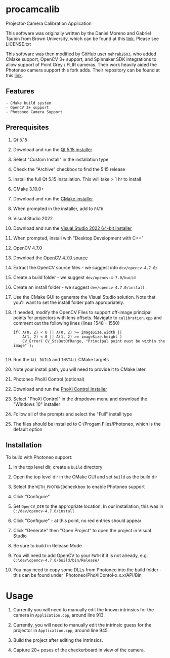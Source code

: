 # procamcalib

Projector-Camera Calibration Application

This software was originally written by the Daniel Moreno and Gabriel Taubin
from Brown University, which can be found at this
[link](http://mesh.brown.edu/calibration/software.html).
Please see LICENSE.txt

This software was then modified by GitHub user `mehrab2603`, who added CMake
support, OpenCV 3+ support, and Spinnaker SDK integrations to allow support of
Point Grey / FLIR cameras. Their work heavily aided the Photoneo camera support
this fork adds. Their repository can be found at this
[link](https://github.com/mehrab2603/scan3d-capture).

## Features

    - CMake build system
    - OpenCV 3+ support
    - Photoneo Camera Support

## Prerequisites

1. Qt 5.15

  1. Download and run the [Qt 5.15 installer](https://www.qt.io/download-qt-installer)
  2. Select "Custom Install" in the installation type
  3. Check the "Archive" checkbox to find the 5.15 release
  4. Install the full Qt 5.15 installation. This will take > 1 hr to install

2. CMake 3.10.0+

  1. Download and run the [CMake installer](https://cmake.org/download/)
  2. When prompted in the installer, add to `PATH`

3. Visual Studio 2022

  1. Download and run the [Visual Studio 2022 64-bit installer](https://my.visualstudio.com/Downloads)
  2. When prompted, install with "Desktop Development with C++"

4. OpenCV 4.7.0

  1. Download the [OpenCV 4.7.0 source](https://opencv.org/releases/)
  2. Extract the OpenCV source files - we suggest into `dev/opencv-4.7.0/`
  3. Create a build folder - we suggest `dev/opencv-4.7.0/build`
  4. Create an install folder - we suggest `dev/opencv-4.7.0/install`
  5. Use the CMake GUI to generate the Visual Studio solution. Note that you'll want to set the install folder path appropriately.
  6. If needed, modify the OpenCV Files to support off-image principal points for projectors with lens offsets.
     Navigate to `calibration.cpp` and comment out the following lines (lines 1548 - 1550)
     ```
     if( A(0, 2) < 0 || A(0, 2) >= imageSize.width ||
         A(1, 2) < 0 || A(1, 2) >= imageSize.height )
         CV_Error( CV_StsOutOfRange, "Principal point must be within the image" );
      
     ```
  7. Run the `ALL_BUILD` and `INSTALL` CMake targets
  8. Note your install path, you will need to provide it to CMake later

4. Photoneo PhoXi Control (optional)

  1. Download and run the [PhoXi Control Installer](https://www.photoneo.com/downloads/phoxi-control/)
  2. Select "PhoXi Control" in the dropdown menu and download the "Windows 10" installer
  3. Follow all of the prompts and select the "Full" install type
  4. The files should be installed to C:/Progam Files/Photoneo, which is the default option

## Installation

To build with Photoneo support: 

1. In the top level dir, create a `build` directory

2. Open the top level dir in the CMake GUI and set `build` as the build dir

3. Select the `WITH_PHOTONEO`checkbox to enable Photoneo support

4. Click "Configure"

5. Set `OpenCV_DIR` to the appropriate location. In our installation, this was in
   `C:/dev/opencv-4.7.0/install`

6. Click "Configure" - at this point, no red entries should appear

7. Click "Generate" then "Open Project" to open the project in Visual Studio

8. Be sure to build in Release Mode

9. You will need to add OpenCV to your `PATH` if it is not already, e.g.
   `C:\dev\opencv-4.7.0/build/bin/Release/`

10. You may need to copy some DLLs from Photoneo into the build folder - this can be found
    under `Photoneo/PhoXiContol-x.x.x/API/Bin

# Usage

1. Currently you will need to manually edit the known intrinsics for the
   camera in `Application.cpp`, around line 913.

2. Currently, you will need to manually edit the intrinsic guess for the
   projector in `Application.cpp`, around line 945.

3. Build the project after editing the intrinsics.

4. Capture 20+ poses of the checkerboard in view of the camera.
